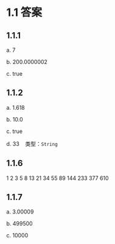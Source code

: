 # 1.1 答案

## 1.1.1
a. 7

b. 200.0000002

c. true

## 1.1.2
a. 1.618

b. 10.0

c. true

d. 33 &nbsp;&nbsp; 类型：`String`

## 1.1.6
1 2 3 5 8 13 21 34 55 89 144 233 377 610

## 1.1.7
a. 3.00009

b. 499500

c. 10000
